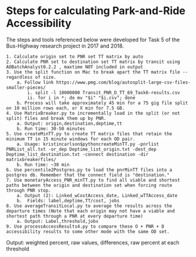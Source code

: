 # Steps for calculating Park-and-Ride Accessibility
The steps and tools referenced below were developed for Task 5 of the Bus-Highway research project in 2017 and 2018.

	1. Calculate origin set to PNR set TT matrix by auto
	2. Calculate PNR set to destination set TT matrix by transit using AOBatchAnalyst0.2.2 , maxtime NOT included in output
	3. Use the split function on Mac to break apart the TT matrix file -- regardless of size. 
		a. Follow link https://www.pmg.com/blog/autosplit-large-csv-files-smaller-pieces/
			i. split -l 10000000 Transit_PNR_D_TT_69_Task6-results.csv
			ii. for i in *; do mv "$i" "$i.csv"; done
		b. Process will take approximately 45 min for a 75 gig file split on 10 million rows each, or X min for 7.5 GB.
	4. Use MatrixBreaker.py to incrementally load in the split (or not split) files and break them up by PNR.
		a. Output: origin,destination,deptime,tt
		b. Run time: 30-50 minutes
	5. Use createMinTT.py to create TT matrix files that retain the minimum TT in 15 minute windows for each OD pair.
		a. Usage: kristincarlson$pythoncreateMinTT.py -pnrlist PNRList_all.txt -or_dep Deptime_list_origin.txt -dest_dep Deptime_list_destination.txt -connect destination -dir matrixbreakerfiles/
		b. Run time: ~30 min
	6. Use percentile2Postgres.py to load the pnrMinTT files into a postgres db. Remember that the connect field is "destination."
	7. Use monetaryAccess_PNR_minTT.py to find all viable and shortest paths between the origin and destination set when forcing route through PNR stop.
		a. Output (2): Linked_wCostAccess_date, Linked_wTTAccess_date
		b.  Fields: label,deptime,TT/cost, jobs
	8. Use averageTransitLocal.py to average the results across the departure times (Note that each origin may not have a viable and shortest path through a PNR at every departure time)
		a. Output: Label,threshold,jobs
	9. Use processAccessResults4.py to compare these O + PNR + D accessibility results to some other mode with the same OD set.
Output: weighted percent, raw values, differences, raw percent at each threshold
